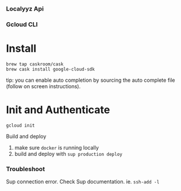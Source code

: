 ### Localyyz Api

### Gcloud CLI

# Install

```
brew tap caskroom/cask
brew cask install google-cloud-sdk
```

tip: you can enable auto completion by sourcing the
auto complete file (follow on screen instructions).

# Init and Authenticate

```
gcloud init
```

Build and deploy

1. make sure `docker` is running locally
2. build and deploy with `sup production deploy`

### Troubleshoot

Sup connection error. Check Sup documentation.
ie. `ssh-add -l`
